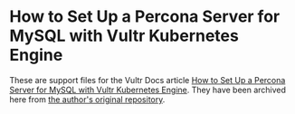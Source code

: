# How to Set Up a Percona Server for MySQL with Vultr Kubernetes Engine
These are support files for the Vultr Docs article [How to Set Up a Percona Server for MySQL with Vultr Kubernetes Engine](https://www.vultr.com/docs/how-to-set-up-a-percona-server-for-mysql-with-vultr-kubernetes-engine). They have been archived here from [the author's original repository](https://github.com/quanhua92/k8s-mysql-cluster). 



